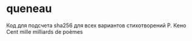 # queneau
Код для подсчета sha256 для всех вариантов стихотворений Р. Кено Cent mille milliards de poèmes
